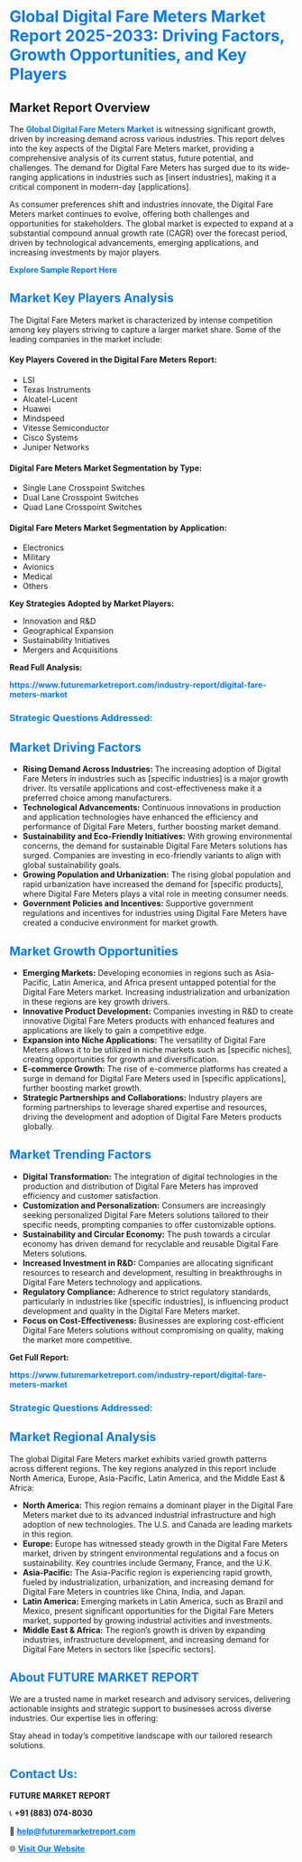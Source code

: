 <h1 style="color: #007BFF;">Global Digital Fare Meters Market Report 2025-2033: Driving Factors, Growth Opportunities, and Key Players</h1>

<section id="overview">
<h2>Market Report Overview</h2>
<p>The <a href="https://www.futuremarketreport.com/industry-report/digital-fare-meters-market" style="color: #007BFF; text-decoration: none;"><strong>Global Digital Fare Meters Market</strong></a> is witnessing significant growth, driven by increasing demand across various industries. This report delves into the key aspects of the Digital Fare Meters market, providing a comprehensive analysis of its current status, future potential, and challenges. The demand for Digital Fare Meters has surged due to its wide-ranging applications in industries such as [insert industries], making it a critical component in modern-day [applications].</p>
<p>As consumer preferences shift and industries innovate, the Digital Fare Meters market continues to evolve, offering both challenges and opportunities for stakeholders. The global market is expected to expand at a substantial compound annual growth rate (CAGR) over the forecast period, driven by technological advancements, emerging applications, and increasing investments by major players.</p>
</section>

<section id="overview">
<p><a href="https://www.futuremarketreport.com/request-sample/reportId=34426" style="color: #007BFF; text-decoration: none;"><strong>Explore Sample Report Here</strong></a></p>
</section>

<section id="key-players">
<h2 style="color: #007BFF;">Market Key Players Analysis</h2>
<p>The Digital Fare Meters market is characterized by intense competition among key players striving to capture a larger market share. Some of the leading companies in the market include:</p>
<h4>Key Players Covered in the Digital Fare Meters Report:</h4>
<ul><li>LSI</li><li>Texas Instruments</li><li>Alcatel-Lucent</li><li>Huawei</li><li>Mindspeed</li><li>Vitesse Semiconductor</li><li>Cisco Systems</li><li>Juniper Networks</li></ul>
<h4>Digital Fare Meters Market Segmentation by Type:</h4>
<ul><li>Single Lane Crosspoint Switches</li><li>Dual Lane Crosspoint Switches</li><li>Quad Lane Crosspoint Switches</li></ul>

<h4>Digital Fare Meters Market Segmentation by Application:</h4>
<ul><li>Electronics</li><li>Military</li><li>Avionics</li><li>Medical</li><li>Others</li></ul>
<p><strong>Key Strategies Adopted by Market Players:</strong></p>
<ul>
<li>Innovation and R&D</li>
<li>Geographical Expansion</li>
<li>Sustainability Initiatives</li>
<li>Mergers and Acquisitions</li>
</ul>
</section>

<section>
<p><strong>Read Full Analysis: </strong></p><a href="https://www.futuremarketreport.com/industry-report/digital-fare-meters-market" style="color: #007BFF; text-decoration: none;"><strong>https://www.futuremarketreport.com/industry-report/digital-fare-meters-market</strong></a>
<h3 style="color: #007BFF;">Strategic Questions Addressed:</h3>
</section>

<section id="driving-factors">
<h2 style="color: #007BFF;">Market Driving Factors</h2>
<ul>
<li><strong>Rising Demand Across Industries:</strong> The increasing adoption of Digital Fare Meters in industries such as [specific industries] is a major growth driver. Its versatile applications and cost-effectiveness make it a preferred choice among manufacturers.</li>
<li><strong>Technological Advancements:</strong> Continuous innovations in production and application technologies have enhanced the efficiency and performance of Digital Fare Meters, further boosting market demand.</li>
<li><strong>Sustainability and Eco-Friendly Initiatives:</strong> With growing environmental concerns, the demand for sustainable Digital Fare Meters solutions has surged. Companies are investing in eco-friendly variants to align with global sustainability goals.</li>
<li><strong>Growing Population and Urbanization:</strong> The rising global population and rapid urbanization have increased the demand for [specific products], where Digital Fare Meters plays a vital role in meeting consumer needs.</li>
<li><strong>Government Policies and Incentives:</strong> Supportive government regulations and incentives for industries using Digital Fare Meters have created a conducive environment for market growth.</li>
</ul>
</section>

<section id="growth-opportunities">
<h2 style="color: #007BFF;">Market Growth Opportunities</h2>
<ul>
<li><strong>Emerging Markets:</strong> Developing economies in regions such as Asia-Pacific, Latin America, and Africa present untapped potential for the Digital Fare Meters market. Increasing industrialization and urbanization in these regions are key growth drivers.</li>
<li><strong>Innovative Product Development:</strong> Companies investing in R&D to create innovative Digital Fare Meters products with enhanced features and applications are likely to gain a competitive edge.</li>
<li><strong>Expansion into Niche Applications:</strong> The versatility of Digital Fare Meters allows it to be utilized in niche markets such as [specific niches], creating opportunities for growth and diversification.</li>
<li><strong>E-commerce Growth:</strong> The rise of e-commerce platforms has created a surge in demand for Digital Fare Meters used in [specific applications], further boosting market growth.</li>
<li><strong>Strategic Partnerships and Collaborations:</strong> Industry players are forming partnerships to leverage shared expertise and resources, driving the development and adoption of Digital Fare Meters products globally.</li>
</ul>
</section>

<section id="trending-factors">
<h2 style="color: #007BFF;">Market Trending Factors</h2>
<ul>
<li><strong>Digital Transformation:</strong> The integration of digital technologies in the production and distribution of Digital Fare Meters has improved efficiency and customer satisfaction.</li>
<li><strong>Customization and Personalization:</strong> Consumers are increasingly seeking personalized Digital Fare Meters solutions tailored to their specific needs, prompting companies to offer customizable options.</li>
<li><strong>Sustainability and Circular Economy:</strong> The push towards a circular economy has driven demand for recyclable and reusable Digital Fare Meters solutions.</li>
<li><strong>Increased Investment in R&D:</strong> Companies are allocating significant resources to research and development, resulting in breakthroughs in Digital Fare Meters technology and applications.</li>
<li><strong>Regulatory Compliance:</strong> Adherence to strict regulatory standards, particularly in industries like [specific industries], is influencing product development and quality in the Digital Fare Meters market.</li>
<li><strong>Focus on Cost-Effectiveness:</strong> Businesses are exploring cost-efficient Digital Fare Meters solutions without compromising on quality, making the market more competitive.</li>
</ul>
</section>

<section>
<p><strong>Get Full Report: </strong></p><a href="https://www.futuremarketreport.com/industry-report/digital-fare-meters-market" style="color: #007BFF; text-decoration: none;"><strong>https://www.futuremarketreport.com/industry-report/digital-fare-meters-market</strong></a>
<h3 style="color: #007BFF;">Strategic Questions Addressed:</h3>
</section>


<section id="regional-analysis">
<h2 style="color: #007BFF;">Market Regional Analysis</h2>
<p>The global Digital Fare Meters market exhibits varied growth patterns across different regions. The key regions analyzed in this report include North America, Europe, Asia-Pacific, Latin America, and the Middle East & Africa:</p>
<ul>
<li><strong>North America:</strong> This region remains a dominant player in the Digital Fare Meters market due to its advanced industrial infrastructure and high adoption of new technologies. The U.S. and Canada are leading markets in this region.</li>
<li><strong>Europe:</strong> Europe has witnessed steady growth in the Digital Fare Meters market, driven by stringent environmental regulations and a focus on sustainability. Key countries include Germany, France, and the U.K.</li>
<li><strong>Asia-Pacific:</strong> The Asia-Pacific region is experiencing rapid growth, fueled by industrialization, urbanization, and increasing demand for Digital Fare Meters in countries like China, India, and Japan.</li>
<li><strong>Latin America:</strong> Emerging markets in Latin America, such as Brazil and Mexico, present significant opportunities for the Digital Fare Meters market, supported by growing industrial activities and investments.</li>
<li><strong>Middle East & Africa:</strong> The region’s growth is driven by expanding industries, infrastructure development, and increasing demand for Digital Fare Meters in sectors like [specific sectors].</li>
</ul>
</section>

<footer>
<h2 style="color: #007BFF;">About FUTURE MARKET REPORT</h2>
<p>We are a trusted name in market research and advisory services, delivering actionable insights and strategic support to businesses across diverse industries. Our expertise lies in offering:</p>

<p>Stay ahead in today’s competitive landscape with our tailored research solutions.</p>

<h2 style="color: #007BFF;">Contact Us:</h2>
<p><strong>FUTURE MARKET REPORT</strong></p>
<p>📞 <strong>+91 (883) 074-8030</strong></p>
<p>📧 <strong><a href="mailto:help@futuremarketreport.com" style="color: #007BFF;">help@futuremarketreport.com</a></strong></p>
<p>🌐 <strong><a href="https://www.futuremarketreport.com/" style="color: #007BFF;">Visit Our Website</a></strong></p>
</footer>